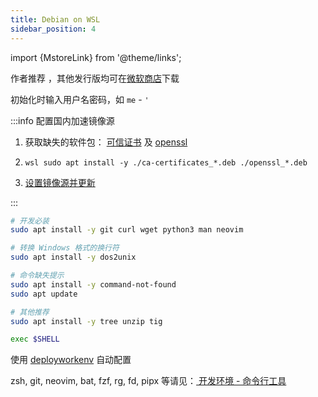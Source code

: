 ```yaml
---
title: Debian on WSL
sidebar_position: 4
---
```


import {MstoreLink} from '@theme/links';

作者推荐 <MstoreLink id="9MSVKQC78PK6" name="安装 Debian on WSL"/>，其他发行版均可在<a href="https://aka.ms/wslstore">微软商店</a>下载

初始化时输入用户名密码，如 `me` - `'`

:::info 配置国内加速镜像源

1. 获取缺失的软件包：
   [可信证书](https://packages.debian.org/stable/all/ca-certificates/download)
   及 [openssl](https://packages.debian.org/stable/amd64/openssl/download)
2. ```shell
   wsl sudo apt install -y ./ca-certificates_*.deb ./openssl_*.deb
   ```
3. <a href="/docs/setup-linux/for-debian#国内镜像软件仓" target="_blank">
   设置镜像源并更新</a>

:::

```bash
# 开发必装
sudo apt install -y git curl wget python3 man neovim

# 转换 Windows 格式的换行符
sudo apt install -y dos2unix

# 命令缺失提示
sudo apt install -y command-not-found
sudo apt update

# 其他推荐
sudo apt install -y tree unzip tig

exec $SHELL
```

使用 <a href="/docs/devenv/deployworkenv" target="_blank">deployworkenv</a> 自动配置

zsh, git, neovim, bat, fzf, rg, fd, pipx 等请见：<a
  target="_blank" href="/docs/devenv#命令行工具">
开发环境 - 命令行工具</a>
